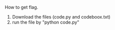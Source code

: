 How to get flag.

1. Download the files (code.py and codeboox.txt)
2. run the file by "python code.py"